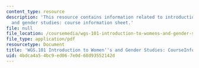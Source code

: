 ```yaml
---
content_type: resource
description: 'This resource contains information related to introduction to women''s
  and gender studies: course information sheet.'
file: null
file_location: /coursemedia/wgs-101-introduction-to-womens-and-gender-studies-fall-2014/4bdca4a54bc9ed067e0d68d93552142d_MITWGS_101F14_InfoSheet.pdf
file_type: application/pdf
resourcetype: Document
title: 'WGS.101 Introduction to Women''s and Gender Studies: CourseInfoSheet'
uid: 4bdca4a5-4bc9-ed06-7e0d-68d93552142d
---
```

